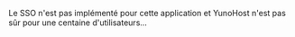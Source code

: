 Le SSO n'est pas implémenté pour cette application et YunoHost n'est pas sûr pour une centaine d'utilisateurs...
